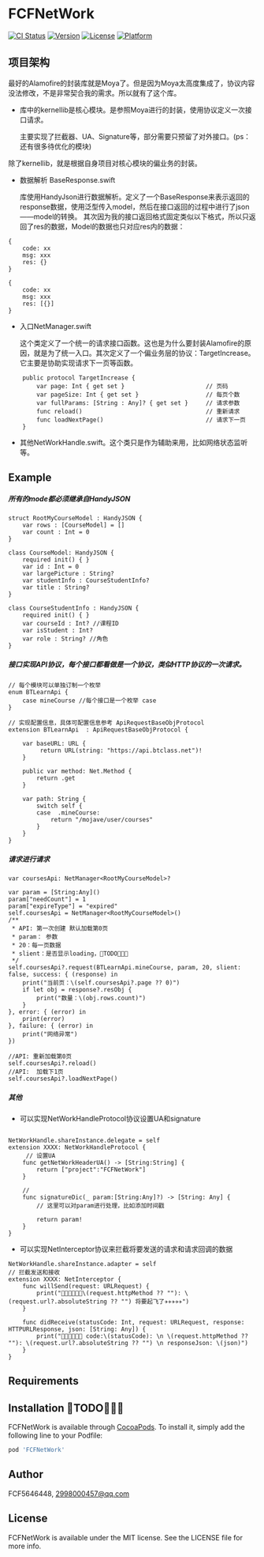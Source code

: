 # FCFNetWork

[![CI Status](https://img.shields.io/travis/FCF5646448/FCFNetWork.svg?style=flat)](https://travis-ci.org/FCF5646448/FCFNetWork)
[![Version](https://img.shields.io/cocoapods/v/FCFNetWork.svg?style=flat)](https://cocoapods.org/pods/FCFNetWork)
[![License](https://img.shields.io/cocoapods/l/FCFNetWork.svg?style=flat)](https://cocoapods.org/pods/FCFNetWork)
[![Platform](https://img.shields.io/cocoapods/p/FCFNetWork.svg?style=flat)](https://cocoapods.org/pods/FCFNetWork)

## 项目架构

最好的Alamofire的封装库就是Moya了。但是因为Moya太高度集成了，协议内容没法修改，不是非常契合我的需求。所以就有了这个库。

* 库中的kernellib是核心模块。是参照Moya进行的封装，使用协议定义一次接口请求。

  主要实现了拦截器、UA、Signature等，部分需要只预留了对外接口。(ps：还有很多待优化的模块)

除了kernellib，就是根据自身项目对核心模块的偏业务的封装。
* 数据解析 BaseResponse.swift

  库使用HandyJson进行数据解析。定义了一个BaseResponse来表示返回的response数据，使用泛型传入model，然后在接口返回的过程中进行了json——model的转换。
  其次因为我的接口返回格式固定类似以下格式，所以只返回了res的数据，Model的数据也只对应res内的数据：
```
{
    code: xx
    msg: xxx
    res: {}
}

{
    code: xx
    msg: xxx
    res: [{}]
}
```
* 入口NetManager.swift

  这个类定义了一个统一的请求接口函数。这也是为什么要封装Alamofire的原因，就是为了统一入口。其次定义了一个偏业务层的协议：TargetIncrease。它主要是协助实现请求下一页等函数。
```
	public protocol TargetIncrease {
    	var page: Int { get set }                       // 页码
    	var pageSize: Int { get set }                   // 每页个数
    	var fullParams: [String : Any]? { get set }     // 请求参数
    	func reload()                                   // 重新请求
    	func loadNextPage()                             // 请求下一页
	}
```
* 其他NetWorkHandle.swift。这个类只是作为辅助来用，比如网络状态监听等。

## Example

##### 所有的mode都必须继承自HandyJSON

```
struct RootMyCourseModel : HandyJSON {
    var rows : [CourseModel] = []
    var count : Int = 0
}

class CourseModel: HandyJSON {
    required init() { }
    var id : Int = 0
    var largePicture : String?
    var studentInfo : CourseStudentInfo?
    var title : String?
}

class CourseStudentInfo : HandyJSON {
    required init() { }
    var courseId : Int? //课程ID
    var isStudent : Int?
    var role : String? //角色
}
```

##### 接口实现API协议，每个接口都看做是一个协议，类似HTTP协议的一次请求。

```
// 每个模块可以单独订制一个枚举
enum BTLearnApi {
    case mineCourse //每个接口是一个枚举 case
}

// 实现配置信息，具体可配置信息参考 ApiRequestBaseObjProtocol
extension BTLearnApi  : ApiRequestBaseObjProtocol {
    
    var baseURL: URL {
         return URL(string: "https://api.btclass.net")!
    }
    
    public var method: Net.Method {
        return .get
    }
    
    var path: String {
        switch self {
        case  .mineCourse:
            return "/mojave/user/courses"
        }
    }
}
```

##### 请求进行请求

```
var coursesApi: NetManager<RootMyCourseModel>?

var param = [String:Any]()
param["needCount"] = 1
param["expireType"] = "expired"
self.coursesApi = NetManager<RootMyCourseModel>()
/**
 * API: 第一次创建 默认加载第0页
 * param： 参数
 * 20：每一页数据
 * slient：是否显示loading，👺TODO👺👺👺
 */
self.coursesApi?.request(BTLearnApi.mineCourse, param, 20, slient: false, success: { (response) in
    print("当前页：\(self.coursesApi?.page ?? 0)")
    if let obj = response?.resObj {
        print("数量：\(obj.rows.count)")
    }
}, error: { (error) in
    print(error)
}, failure: { (error) in
    print("网络异常")
})

//API: 重新加载第0页
self.coursesApi?.reload()
//API:  加载下1页
self.coursesApi?.loadNextPage()
```

#####  其他


* 可以实现NetWorkHandleProtocol协议设置UA和signature
```

NetWorkHandle.shareInstance.delegate = self
extension XXXX: NetWorkHandleProtocol {
     // 设置UA
    func getNetWorkHeaderUA() -> [String:String] {
        return ["project":"FCFNetWork"]
    }
    
    //
    func signatureDic(_ param:[String:Any]?) -> [String: Any] {
        // 这里可以对param进行处理，比如添加时间戳
       
        return param!
    }
}
```

* 可以实现NetInterceptor协议来拦截将要发送的请求和请求回调的数据

```
NetWorkHandle.shareInstance.adapter = self
// 拦截发送和接收
extension XXXX: NetInterceptor {
    func willSend(request: URLRequest) {
        print("🥳🚨🥳🚨🥳🚨\(request.httpMethod ?? ""): \(request.url?.absoluteString ?? "") 将要起飞了✈️✈️✈️✈️✈️")
    }
    
    func didReceive(statusCode: Int, request: URLRequest, response: HTTPURLResponse, json: [String: Any]) {
        print("🥳🚨🥳🚨🥳🚨 code:\(statusCode): \n \(request.httpMethod ?? ""): \(request.url?.absoluteString ?? "") \n responseJson: \(json)")
    }
}
```



## Requirements

## Installation 👺TODO👺👺👺

FCFNetWork is available through [CocoaPods](https://cocoapods.org). To install
it, simply add the following line to your Podfile:

```ruby
pod 'FCFNetWork'
```

## Author

FCF5646448, 2998000457@qq.com

## License

FCFNetWork is available under the MIT license. See the LICENSE file for more info.

